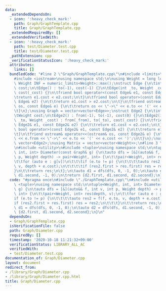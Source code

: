```yaml
---
data:
  _extendedDependsOn:
  - icon: ':heavy_check_mark:'
    path: Graph/GraphTemplate.cpp
    title: Graph/GraphTemplate.cpp
  _extendedRequiredBy: []
  _extendedVerifiedWith:
  - icon: ':heavy_check_mark:'
    path: test/Diameter.test.cpp
    title: test/Diameter.test.cpp
  _pathExtension: cpp
  _verificationStatusIcon: ':heavy_check_mark:'
  attributes:
    links: []
  bundledCode: "#line 2 \"Graph/GraphTemplate.cpp\"\n#include <limits>\n#include <vector>\n\
    #include <iostream>\nusing namespace std;\n\nusing Weight = long long;\nconstexpr\
    \ Weight INF = numeric_limits<Weight>::max();\nstruct Edge {\n\tint to;\n\tWeight\
    \ cost;\n\tEdge() : to(-1), cost(-1) {}\n\tEdge(int _to, Weight _cost = 1) : to(_to),\
    \ cost(_cost) {}\n\tfriend bool operator<(const Edge& e1, const Edge& e2) {\n\t\
    \treturn e1.cost < e2.cost;\n\t}\n\tfriend bool operator>(const Edge& e1, const\
    \ Edge& e2) {\n\t\treturn e1.cost > e2.cost;\n\t}\n\tfriend ostream& operator<<(ostream&\
    \ os, const Edge& e) {\n\t\treturn os << \"->\" << e.to << '(' << e.cost << ')';\n\
    \t}\n};\nusing Graph = vector<vector<Edge>>;\nstruct Edge2 {\n\tint from, to;\n\
    \tWeight cost;\n\tEdge2() : from(-1), to(-1), cost(0) {}\n\tEdge2(int _from, int\
    \ _to, Weight _cost) : from(_from), to(_to), cost(_cost) {}\n\tfriend bool operator<(const\
    \ Edge2& e1, const Edge2& e2) {\n\t\treturn e1.cost < e2.cost;\n\t}\n\tfriend\
    \ bool operator>(const Edge2& e1, const Edge2& e2) {\n\t\treturn e1.cost > e2.cost;\n\
    \t}\n\tfriend ostream& operator<<(ostream& os, const Edge2& e) {\n\t\treturn os\
    \ << e.from << \"->\" << e.to << '(' << e.cost << ')';\n\t}\n};\nusing Edges =\
    \ vector<Edge2>;\nusing Matrix = vector<vector<Weight>>;\n#line 3 \"Graph/Diameter.cpp\"\
    \n#include <utility>\n#include <tuple>\nusing namespace std;\n\ntuple<Weight,\
    \ int, int> Diameter(const Graph& g) {\n\tauto dfs = [&](auto&& f, int v, int\
    \ p, Weight depth) -> pair<Weight, int> {\n\t\tpair<Weight, int> res(depth, v);\n\
    \t\tfor (auto e : g[v])\n\t\t\tif (e.to != p) {\n\t\t\t\tauto res2 = f(f, e.to,\
    \ v, depth + e.cost);\n\t\t\t\tif (res2.first > res.first) res = res2;\n\t\t\t\
    }\n\t\treturn res;\n\t};\n\tauto d1 = dfs(dfs, 0, -1, 0);\n\tauto d2 = dfs(dfs,\
    \ d1.second, -1, 0);\n\treturn {d2.first, d1.second, d2.second};\n}\n"
  code: "#pragma once\n#include \"./GraphTemplate.cpp\"\n#include <utility>\n#include\
    \ <tuple>\nusing namespace std;\n\ntuple<Weight, int, int> Diameter(const Graph&\
    \ g) {\n\tauto dfs = [&](auto&& f, int v, int p, Weight depth) -> pair<Weight,\
    \ int> {\n\t\tpair<Weight, int> res(depth, v);\n\t\tfor (auto e : g[v])\n\t\t\t\
    if (e.to != p) {\n\t\t\t\tauto res2 = f(f, e.to, v, depth + e.cost);\n\t\t\t\t\
    if (res2.first > res.first) res = res2;\n\t\t\t}\n\t\treturn res;\n\t};\n\tauto\
    \ d1 = dfs(dfs, 0, -1, 0);\n\tauto d2 = dfs(dfs, d1.second, -1, 0);\n\treturn\
    \ {d2.first, d1.second, d2.second};\n}\n"
  dependsOn:
  - Graph/GraphTemplate.cpp
  isVerificationFile: false
  path: Graph/Diameter.cpp
  requiredBy: []
  timestamp: '2020-10-18 11:21:32+09:00'
  verificationStatus: LIBRARY_ALL_AC
  verifiedWith:
  - test/Diameter.test.cpp
documentation_of: Graph/Diameter.cpp
layout: document
redirect_from:
- /library/Graph/Diameter.cpp
- /library/Graph/Diameter.cpp.html
title: Graph/Diameter.cpp
---
```

